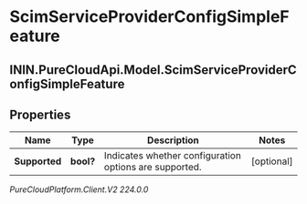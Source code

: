 # ScimServiceProviderConfigSimpleFeature

## ININ.PureCloudApi.Model.ScimServiceProviderConfigSimpleFeature

## Properties

|Name | Type | Description | Notes|
|------------ | ------------- | ------------- | -------------|
| **Supported** | **bool?** | Indicates whether configuration options are supported. | [optional] |



_PureCloudPlatform.Client.V2 224.0.0_
